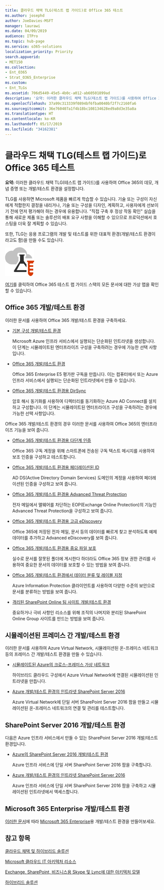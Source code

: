 ```yaml
---
title: 클라우드 채택 TLG(테스트 랩 가이드)로 Office 365 테스트
ms.author: josephd
author: JoeDavies-MSFT
manager: laurawi
ms.date: 04/09/2019
audience: ITPro
ms.topic: hub-page
ms.service: o365-solutions
localization_priority: Priority
search.appverid:
- MET150
ms.collection:
- Ent_O365
- Strat_O365_Enterprise
ms.custom:
- Ent_TLGs
ms.assetid: 706d5449-45e5-4b0c-a012-ab60501899ad
description: '요약: 이러한 클라우드 채택 TLG(테스트 랩 가이드)를 사용하여 Office 365의 데모, 개념 증명 또는 개발/테스트 환경을 설정합니다.'
ms.openlocfilehash: 37a99c313339f0894bf6fba0040bf2f7c2160fa6
ms.sourcegitcommit: 36e760407a1f4b18bc108134628ed9a8d3e35a8a
ms.translationtype: HT
ms.contentlocale: ko-KR
ms.lasthandoff: 05/17/2019
ms.locfileid: "34162381"
---
```

# <a name="test-office-365-with-cloud-adoption-test-lab-guides-tlgs"></a>클라우드 채택 TLG(테스트 랩 가이드)로 Office 365 테스트

 **요약:** 이러한 클라우드 채택 TLG(테스트 랩 가이드)를 사용하여 Office 365의 데모, 개념 증명 또는 개발/테스트 환경을 설정합니다.
  
TLG를 사용하면 Microsoft 제품을 빠르게 학습할 수 있습니다. 기술 또는 구성이 자신에게 적합한지 결정을 내리거나, 기술 또는 구성을 디자인, 계획하고, 사용자에게 선보이기 전에 먼저 평가해야 하는 경우에 유용합니다. "직접 구축 후 정상 작동 확인" 실습을 통해 새로운 제품 또는 솔루션의 배포 요구 사항을 이해할 수 있으므로 프로덕션에서 호스팅을 더욱 잘 계획할 수 있습니다.
  
또한, TLG는 응용 프로그램의 개발 및 테스트를 위한 대표적 환경(개발/테스트 환경이라고도 함)을 만들 수도 있습니다.
  
![Microsoft 클라우드의 테스트 랩 가이드](media/24ad0d1b-3274-40fb-972a-b8188b7268d1.png)
  
[여기](http://aka.ms/catlgstack)를 클릭하여 Office 365 테스트 랩 가이드 스택의 모든 문서에 대한 가상 맵을 확인할 수 있습니다.
    
## <a name="office-365-devtest-environment"></a>Office 365 개발/테스트 환경

이러한 문서를 사용하여 Office 365 개발/테스트 환경을 구축하세요.
  
- [기본 구성 개발/테스트 환경](base-configuration-dev-test-environment.md)
    
    Microsoft Azure 인프라 서비스에서 실행되는 단순화된 인트라넷을 생성합니다. 이 단계는 시뮬레이트된 엔터프라이즈 구성을 구축하려는 경우에 가능한 선택 사항입니다.
    
- [Office 365 개발/테스트 환경](office-365-dev-test-environment.md)
    
    Office 365 Enterprise E5 평가판 구독을 만듭니다. 이는 컴퓨터에서 또는 Azure 인프라 서비스에서 실행되는 단순화된 인트라넷에서 만들 수 있습니다.
    
- [Office 365 개발/테스트 환경용 DirSync](dirsync-for-your-office-365-dev-test-environment.md)
    
    암호 해시 동기화를 사용하여 디렉터리를 동기화하는 Azure AD Connect를 설치하고 구성합니다. 이 단계는 시뮬레이트된 엔터프라이즈 구성을 구축하려는 경우에 가능한 선택 사항입니다.
    
Office 365 개발/테스트 환경의 경우 이러한 문서를 사용하여 Office 365의 엔터프라이즈 기능을 보여 줍니다.
  
- [Office 365 개발/테스트 환경용 다단계 인증](multi-factor-authentication-for-your-office-365-dev-test-environment.md)
    
    Office 365 구독 계정을 위해 스마트폰에 전송된 구독 텍스트 메시지를 사용하여 보조 인증을 구성하고 테스트합니다.
    
- [Office 365 개발/테스트 환경용 페더레이션된 ID](federated-identity-for-your-office-365-dev-test-environment.md)
    
    AD DS(Active Directory Domain Services) 도메인의 계정을 사용하여 페더레이션된 인증을 구성하고 보여 줍니다.
    
- [Office 365 개발/테스트 환경용 Advanced Threat Protection](advanced-threat-protection-for-your-office-365-dev-test-environment.md)
    
    전자 메일에서 맬웨어를 차단하는 EOP(Exchange Online Protection)의 기능인 Advanced Threat Protection을 구성하고 보여 줍니다.
    
- [Office 365 개발/테스트 환경용 고급 eDiscovery](advanced-ediscovery-for-your-office-365-dev-test-environment.md)
    
    Office 365에 저장된 전자 메일, 문서 등의 데이터를 빠르게 찾고 분석하도록 예제 데이터를 추가하고 Advanced eDiscovery를 보여 줍니다.
    
- [Office 365 개발/테스트 환경용 중요 파일 보호](sensitive-file-protection-in-the-office-365-dev-test-environment.md)
    
    실수로 문서를 잘못된 폴더에 게시한다 하더라도 Office 365 정보 권한 관리를 사용하여 중요한 문서의 데이터를 보호할 수 있는 방법을 보여 줍니다.
    
- [Office 365 개발/테스트 환경에서 데이터 분류 및 레이블 지정](data-classification-and-labeling-in-the-office-365-dev-test-environment.md)
    
    Azure Information Protection 클라이언트를 사용하여 다양한 수준의 보안으로 문서를 분류하는 방법을 보여 줍니다.
    
- [격리된 SharePoint Online 팀 사이트 개발/테스트 환경](isolated-sharepoint-online-team-site-dev-test-environment.md)
    
    중요하거나 극비 사항인 리소스를 위해 조직의 나머지와 분리된 SharePoint Online Group 사이트를 만드는 방법을 보여 줍니다.
    

## <a name="simulated-cross-premises-devtest-environments"></a>시뮬레이션된 프레미스 간 개발/테스트 환경

이러한 문서를 사용하여 Azure Virtual Network, 시뮬레이션된 온-프레미스 네트워크 등의 프레미스 간 개발/테스트 환경을 만들 수 있습니다.
  
- [시뮬레이트된 Azure의 크로스-프레미스 가상 네트워크](simulated-cross-premises-virtual-network-in-azure.md)
    
    하이브리드 클라우드 구성에서 Azure Virtual Network에 연결된 시뮬레이션된 인트라넷을 만듭니다.
    
- [Azure 개발/테스트 환경의 인트라넷 SharePoint Server 2016](https://technet.microsoft.com/library/mt806351%28v=office.16%29.aspx)
    
    Azure Virtual Network에 단일 서버 SharePoint Server 2016 팜을 만들고 시뮬레이션된 온-프레미스 네트워크의 연결 및 관리를 테스트합니다.
    
## <a name="sharepoint-server-2016-devtest-environments"></a>SharePoint Server 2016 개발/테스트 환경

다음은 Azure 인프라 서비스에서 만들 수 있는 SharePoint Server 2016 개발/테스트 환경입니다.
  
- [Azure의 SharePoint Server 2016 개발/테스트 환경](https://docs.microsoft.com/SharePoint/administration/sharepoint-server-2016-dev-test-environment-in-azure)
    
    Azure 인프라 서비스에 단일 서버 SharePoint Server 2016 팜을 구축합니다.

- [Azure 개발/테스트 환경의 인트라넷 SharePoint Server 2016](https://docs.microsoft.com/SharePoint/administration/intranet-sharepoint-server-2016-in-azure-dev-test-environment)
    
    Azure 인프라 서비스에 단일 서버 SharePoint Server 2016 팜을 구축하고 시뮬레이션된 인트라넷에서 액세스합니다.


## <a name="the-microsoft-365-enterprise-devtest-environments"></a>Microsoft 365 Enterprise 개발/테스트 환경

[이러한 문서](https://docs.microsoft.com/microsoft-365/enterprise/m365-enterprise-test-lab-guides)에 따라 [Microsoft 365 Enterprise](https://docs.microsoft.com/microsoft-365-enterprise/)용 개발/테스트 환경을 만들어보세요.  
    
## <a name="see-also"></a>참고 항목

[클라우드 채택 및 하이브리드 솔루션](cloud-adoption-and-hybrid-solutions.md)
  
[Microsoft 클라우드 IT 아키텍처 리소스](microsoft-cloud-it-architecture-resources.md)
  
[Exchange, SharePoint, 비즈니스용 Skype 및 Lync에 대한 아키텍처 모델](architectural-models-for-sharepoint-exchange-skype-for-business-and-lync.md)
  
[하이브리드 솔루션](hybrid-solutions.md)
